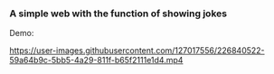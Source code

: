 ### A simple web with the function of showing jokes

Demo:

https://user-images.githubusercontent.com/127017556/226840522-59a64b9c-5bb5-4a29-811f-b65f2111e1d4.mp4

